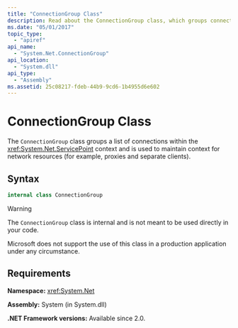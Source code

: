```yaml
---
title: "ConnectionGroup Class"
description: Read about the ConnectionGroup class, which groups connections within the ServicePoint context and is used to maintain context for network resources in .NET.
ms.date: "05/01/2017"
topic_type: 
  - "apiref"
api_name: 
  - "System.Net.ConnectionGroup"
api_location: 
  - "System.dll"
api_type: 
  - "Assembly"
ms.assetid: 25c08217-fdeb-44b9-9cd6-1b4955d6e602
---
```

# ConnectionGroup Class

The `ConnectionGroup` class groups a list of connections within the <xref:System.Net.ServicePoint> context and is used to maintain context for network resources (for example, proxies and separate clients).

## Syntax
  
```csharp  
internal class ConnectionGroup
```

> [!WARNING]
> The `ConnectionGroup` class is internal and is not meant to be used directly in your code.
>
> Microsoft does not support the use of this class in a production application under any circumstance.

## Requirements

**Namespace:** <xref:System.Net>

**Assembly:** System (in System.dll)

**.NET Framework versions:** Available since 2.0.
